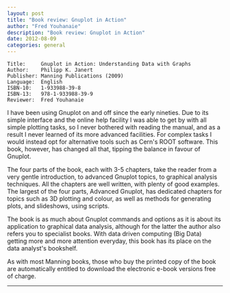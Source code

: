 ```yaml
---
layout: post
title: "Book review: Gnuplot in Action"
author: "Fred Youhanaie"
description: "Book review: Gnuplot in Action"
date: 2012-08-09
categories: general
---
```


```
Title:     Gnuplot in Action: Understanding Data with Graphs
Author:    Philipp K. Janert
Publisher: Manning Publications (2009)
Language:  English
ISBN-10:   1-933988-39-8
ISBN-13:   978-1-933988-39-9
Reviewer:  Fred Youhanaie
```

I have been using Gnuplot on and off since the early nineties. Due to
its simple interface and the online help facility I was able to get by
with all simple plotting tasks, so I never bothered with reading the
manual, and as a result I never learned of its more advanced facilities.
For complex tasks I would instead opt for alternative tools such as
Cern's ROOT software. This book, however, has changed all that, tipping
the balance in favour of Gnuplot.

The four parts of the book, each with 3-5 chapters, take the reader from
a very gentle introduction, to advanced Gnuplot topics, to graphical
analysis techniques. All the chapters are well written, with plenty
of good examples. The largest of the four parts, Advanced Gnuplot, has
dedicated chapters for topics such as 3D plotting and colour, as well
as methods for generating plots, and slideshows, using scripts.

The book is as much about Gnuplot commands and options as it is about
its application to graphical data analysis, although for the latter the
author also refers you to specialist books. With data driven computing
(Big Data) getting more and more attention everyday, this book has its
place on the data analyst's bookshelf.

As with most Manning books, those who buy the printed copy of the book
are automatically entitled to download the electronic e-book versions
free of charge.

---
